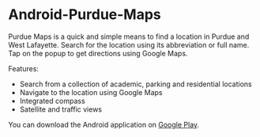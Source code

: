 Android-Purdue-Maps
===================

Purdue Maps is a quick and simple means to find a location in Purdue and West Lafayette. Search for the location using its abbreviation or full name. Tap on the popup to get directions using Google Maps.

Features:
- Search from a collection of academic, parking and residential locations
- Navigate to the location using Google Maps
- Integrated compass
- Satellite and traffic views

You can download the Android application on [Google Play](https://play.google.com/store/apps/details?id=com.jamesma.purdue.maps).